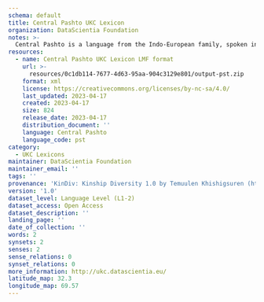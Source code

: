 ```yaml
---
schema: default
title: Central Pashto UKC Lexicon
organization: DataScientia Foundation
notes: >-
  Central Pashto is a language from the Indo-European family, spoken in Eurasia. The UKC Lexicon of Central Pashto is represented as a lexico-semantic network. It consists of words, word senses, synsets, as well as sense-level and synset-level relationships.
resources:
  - name: Central Pashto UKC Lexicon LMF format
    url: >-
      resources/0c1db114-7677-4d63-95aa-904c3129e801/output-pst.zip
    format: xml
    license: https://creativecommons.org/licenses/by-nc-sa/4.0/
    last_updated: 2023-04-17
    created: 2023-04-17
    size: 824
    release_date: 2023-04-17
    distribution_document: ''
    language: Central Pashto
    language_code: pst
category:
  - UKC Lexicons
maintainer: DataScientia Foundation
maintainer_email: ''
tags: ''
provenance: 'KinDiv: Kinship Diversity 1.0 by Temuulen Khishigsuren (http://ukc.disi.unitn.it/index.php/kinship/); Princeton WordNet 2.1 by Princeton University (https://wordnet.princeton.edu)'
version: '1.0'
dataset_level: Language Level (L1-2)
dataset_access: Open Access
dataset_description: ''
landing_page: ''
date_of_collection: ''
words: 2
synsets: 2
senses: 2
sense_relations: 0
synset_relations: 0
more_information: http://ukc.datascientia.eu/
latitude_map: 32.3
longitude_map: 69.57
---
```

